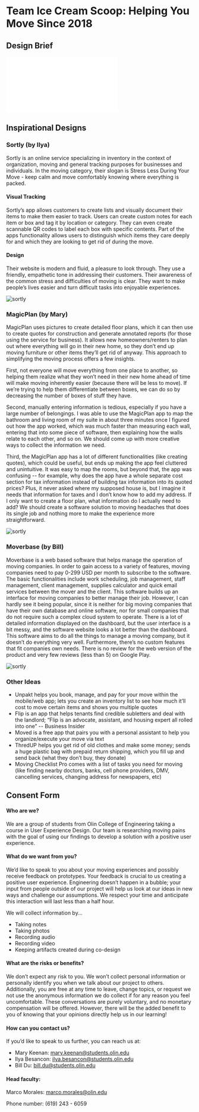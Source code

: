 # Team Ice Cream Scoop: Helping You Move Since 2018


## Design Brief
![Design Brief](design_brief.pdf)

## Inspirational Designs

### Sortly (by Ilya)
Sortly is an online service specializing in inventory in the context of organization, moving and general tracking purposes for businesses and individuals. In the moving category, their slogan is Stress Less During Your Move - keep calm and move comfortably knowing where everything is packed.

#### Visual Tracking
Sortly’s app allows customers to create lists and visually document their items to make them easier to track. Users can create custom notes for each item or box and tag it by location or category. They can even create scannable QR codes to label each box with specific contents. Part of the apps functionality allows users to distinguish which items they care deeply for and which they are looking to get rid of during the move.

#### Design
Their website is modern and fluid, a pleasure to look through. They use a friendly, empathetic tone in addressing their customers. Their awareness of the common stress and difficulties of moving is clear. They want to make people’s lives easier and turn difficult tasks into enjoyable experiences.


![sortly](images/sortly2.png)


### MagicPlan (by Mary)
MagicPlan uses pictures to create detailed floor plans, which it can then use to create quotes for construction and generate annotated reports (for those using the service for business). It allows new homeowners/renters to plan out where everything will go in their new home, so they don’t end up moving furniture or other items they’ll get rid of anyway. This approach to simplifying the moving process offers a few insights. 

First, not everyone will move everything from one place to another, so helping them realize what they won’t need in their new home ahead of time will make moving inherently easier (because there will be less to move). If we’re trying to help them differentiate between boxes, we can do so by decreasing the number of boxes of stuff they have. 

Second, manually entering information is tedious, especially if you have a large number of belongings. I was able to use the MagicPlan app to map the bathroom and living room of my suite in about three minutes once I figured out how the app worked, which was much faster than measuring each wall, entering that into some piece of software, then explaining how the walls relate to each other, and so on. We should come up with more creative ways to collect the information we need.

Third, the MagicPlan app has a lot of different functionalities (like creating quotes), which could be useful, but ends up making the app feel cluttered and unintuitive. It was easy to map the rooms, but beyond that, the app was confusing -- for example, why does the app have a whole separate cost section for tax information instead of building tax information into its quoted prices? Plus, it never asked where my supposed house is, but I imagine it needs that information for taxes and I don’t know how to add my address. If I only want to create a floor plan, what information do I actually need to add? We should create a software solution to moving headaches that does its single job and nothing more to make the experience more straightforward. 

![sortly](images/magicplan.png)

### Moverbase (by Bill)
Moverbase is a web based software that helps manage the operation of moving companies. In order to gain access to a variety of features, moving companies need to pay 0-299 USD per month to subscribe to the software. The basic functionalities include work scheduling, job management, staff management, client management, supplies calculator and quick email services between the mover and the client. This software builds up an interface for moving companies to better manage their job. However, I can hardly see it being popular, since it is neither for big moving companies that have their own database and online software, nor for small companies that do not require such a complex cloud system to operate. There is a lot of detailed information displayed on the dashboard, but the user interface is a bit messy, and the software website looks a lot better than the dashboard. This software aims to do all the things to manage a moving company, but it doesn’t do everything very well. Furthermore, there’s no custom features that fit companies own needs. There is no review for the web version of the product and very few reviews (less than 5) on Google Play. 

![sortly](images/moverbase.png)



### Other Ideas
- Unpakt helps you book, manage, and pay for your move within the mobile/web app; lets you create an inventory list to see how much it’ll cost to move certain items and shows you multiple quotes
- Flip is an app that helps tenants find credible subletters and deal with the landlord; “Flip is an advocate, assistant, and housing expert all rolled into one” -- Business Insider
- Moved is a free app that pairs you with a personal assistant to help you organize/execute your move via text
- ThredUP helps you get rid of old clothes and make some money; sends a huge plastic bag with prepaid return shipping, which you fill up and send back (what they don’t buy, they donate)
- Moving Checklist Pro comes with a list of tasks you need for moving (like finding nearby doctors, banks, cell phone providers, DMV, cancelling services, changing address for newspapers, etc)




## Consent Form

#### Who are we?
We are a group of students from Olin College of Engineering taking a course in User Experience Design. Our team is researching moving pains with the goal of using our findings to develop a solution with a positive user experience.

#### What do we want from you?
We’d like to speak to you about your moving experiences and possibly receive feedback on prototypes. Your feedback is crucial to us creating a positive user experience. Engineering doesn’t happen in a bubble; your input from people outside of our project will help us look at our ideas in new ways and challenge our assumptions. We respect your time and anticipate this interaction will last less than a half hour.

We will collect information by...
- Taking notes
- Taking photos
- Recording audio
- Recording video
- Keeping artifacts created during co-design

#### What are the risks or benefits?
We don’t expect any risk to you. We won’t collect personal information or personally identify you when we talk about our project to others. Additionally, you are free at any time to leave, change topics, or request we not use the anonymous information we do collect if for any reason you feel uncomfortable. These conversations are purely voluntary, and no monetary compensation will be offered. However, there will be the added benefit to you of knowing that your opinions directly help us in our learning!

#### How can you contact us?
If you’d like to speak to us further, you can reach us at:
- Mary Keenan: mary.keenan@students.olin.edu
- Ilya Besancon: ilya.besancon@students.olin.edu
- Bill Du: bill.du@students.olin.edu


#### Head faculty:

Marco Morales: 	marco.morales@olin.edu

Phone number: 	(619) 243 - 6059

